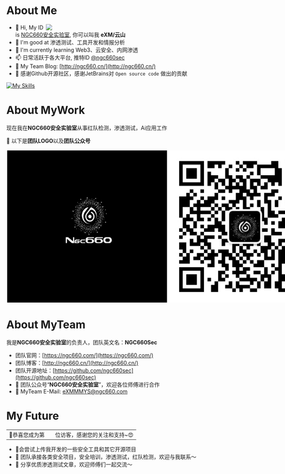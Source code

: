 # About Me

<img align='right' src="https://github-readme-stats.zohan.tech/api?username=ngc660sec&hide_title=true&hide_border=true&show_icons=true&include_all_commits=true&bg_color=0,EC6C6C,FFD479,FFFC79,73FA79&theme=graywhite&locale=cn" width="400">

- 👋 Hi, My ID is [NGC660安全实验室](https://twitter.com/ngc660sec), 你可以叫我 **eXM/云山**
- 💫 I'm good at 渗透测试、工具开发和情报分析
- 🌱 I'm currently learning Web3、云安全、内网渗透
- 📫 日常活跃于各大平台, 推特ID [@ngc660sec](https://twitter.com/AabyssZG)
- 👋 My Team Blog: [http://ngc660.cn/](http://ngc660.cn/)
- 💞️ 感谢Github开源社区，感谢JetBrains对 `Open source code` 做出的贡献

[![My Skills](https://skillicons.dev/icons?i=python,flask,java,spring,idea,go,aws,cloudflare,gcp,linux,raspberrypi,docker,kubernetes,bash,php,html,js,androidstudio,cpp,c,git,githubactions,md,mysql,redis,arduino,ps,pr,twitter)](https://skillicons.dev)

# About MyWork

现在我在**NGC660安全实验室**从事红队检测，渗透测试，Ai应用工作

💬 以下是**团队LOGO**以及**团队公众号**

<div style="display: flex;">
  <img src="./team2.png" alt="Image 1" style="width: 420px; height: 400px; margin: 2px;">
  <img src="./公众号.jpg" alt="Image 2" style="width: 420px; height: 400px; margin: 2px;">
</div>

# About MyTeam

我是**NGC660安全实验室**的负责人，团队英文名：**NGC660Sec**

- 团队官网：[https://ngc660.com/](https://ngc660.com/)
- 团队博客：[http://ngc660.cn/](http://ngc660.cn/)
- 团队开源地址：[https://github.com/ngc660sec](https://github.com/ngc660sec)
- 💞️ 团队公众号“**NGC660安全实验室**”，欢迎各位师傅进行合作
- 👋 MyTeam E-Mail: eXMMMYS@ngc660.com

# My Future

<table>
  <tr>
    <td>🥰恭喜您成为第</td>
    <td><img src="https://profile-counter.glitch.me/ngc660sec/count.svg" alt="" /></td>
    <td>位访客，感谢您的关注和支持~😍</td>
  </tr>
</table>


- 💞会尝试上传我开发的一些安全工具和其它开源项目
- 🌱 团队承接各类安全项目，安全培训，渗透测试，红队检测，欢迎与我联系～
- 👋 分享优质渗透测试文章，欢迎师傅们一起交流～

